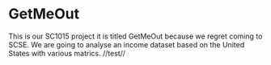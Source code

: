 # GetMeOut
This is our SC1015 project it is titled GetMeOut because we regret coming to SCSE.
We are going to analyse an income dataset based on the United States with various matrics.
//test//
